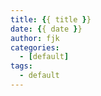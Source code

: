 ```yaml
---
title: {{ title }}
date: {{ date }}
author: fjk
categories:
  - [default]
tags:
  - default
---
```

